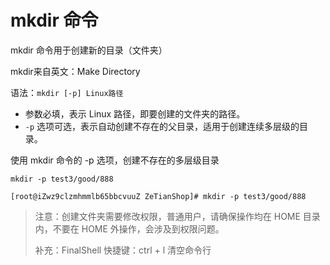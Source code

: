 # mkdir 命令

mkdir 命令用于创建新的目录（文件夹）

mkdir来自英文：Make Directory

语法：`mkdir [-p] Linux路径`

- 参数必填，表示 Linux 路径，即要创建的文件夹的路径。
- `-p` 选项可选，表示自动创建不存在的父目录，适用于创建连续多层级的目录。

使用 mkdir 命令的 -p 选项，创建不存在的多层级目录

```shell
mkdir -p test3/good/888
```

```shell
[root@iZwz9clzmhmmlb65bbcvuuZ ZeTianShop]# mkdir -p test3/good/888
```

> 注意：创建文件夹需要修改权限，普通用户，请确保操作均在 HOME 目录内，不要在 HOME 外操作，会涉及到权限问题。
>
> 补充：FinalShell 快捷键：ctrl + l 清空命令行
